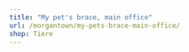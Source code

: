 ```yaml
---
title: "My pet's brace, main office"
url: /morgantown/my-pets-brace-main-office/
shop: Tiere
---
```

